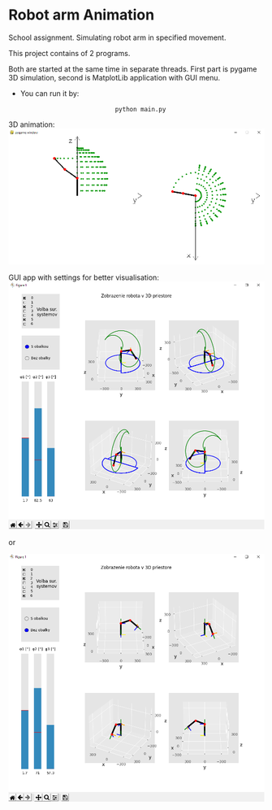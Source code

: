 # Robot arm Animation
School assignment. Simulating robot arm in specified movement.

This project contains of 2 programs. 

Both are started at the same time in separate threads. 
First part is pygame 3D simulation, second is MatplotLib application with GUI menu.

- You can run it by:

                                python main.py

3D animation:
![Optional Text](images/3d_anim.png)

GUI app with settings for better visualisation:
![Optional Text](images/gui_app_1.png)

 or 

![Optional Text](images/gui_app_2.png)
